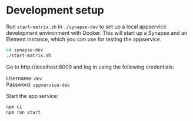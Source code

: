 # Development setup

Run `start-matrix.sh` in `./synapse-dev` to set up a local appservice 
development environment with Docker. This will start up a Synapse and an Element
instance, which you can use for testing the appservice.

```bash
cd synapse-dev
./start-matrix.sh
```

Go to http://localhost:8009 and log in using the following credentials:

Username: `dev`  
Password: `appservice-dev`

Start the app service:
```bash
npm ci
npm run start
```
